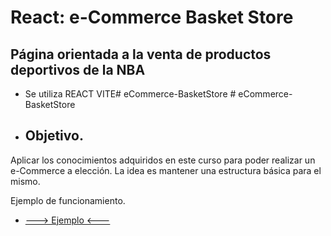 # React: e-Commerce Basket Store
## Página orientada a la venta de productos deportivos de la NBA

- Se utiliza REACT VITE#   e C o m m e r c e - B a s k e t S t o r e 
 
 # eCommerce-BasketStore

- ## Objetivo.

Aplicar los conocimientos adquiridos en este curso para poder realizar un e-Commerce a elección.
La idea es mantener una estructura básica para el mismo.

Ejemplo de funcionamiento.

- [---> Ejemplo <---]()


